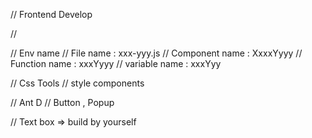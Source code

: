 // Frontend Develop

// 

// Env name
// File name : xxx-yyy.js
// Component name : XxxxYyyy
// Function name : xxxYyyy
// variable name : xxxYyy

// Css Tools
// style components

// Ant D
// Button , Popup 


// Text box => build by yourself




